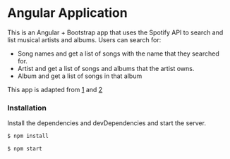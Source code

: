 # Angular Application

This is an Angular + Bootstrap app that uses the Spotify API to search and list musical artists and albums. Users can search for:
* Song names and get a list of songs with the name that they searched for.
* Artist and get a list of songs and albums that the artist owns.
* Album and get a list of songs in that album

This app is adapted from [1](https://github.com/bradtraversy/ngspotify) and [2](https://github.com/akashkaushik33/ngSpotify)

### Installation

Install the dependencies and devDependencies and start the server.

```sh
$ npm install
```

```sh
$ npm start
```
